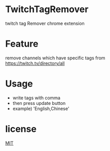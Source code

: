 # TwitchTagRemover
twitch tag Remover chrome extension

# Feature
remove channels which have specific tags from https://twitch.tv/directory/all

# Usage
- write tags with comma
- then press update button
- example) 'English,Chinese'

# license
[MIT](https://github.com/jhen0409/react-chrome-extension-boilerplate/blob/master/LICENSE)
